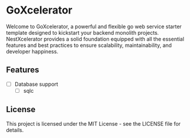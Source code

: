 # GoXcelerator

Welcome to GoXcelerator, a powerful and flexible go web service starter template designed to kickstart your backend monolith projects. NestXcelerator provides a solid foundation equipped with all the essential features and best practices to ensure scalability, maintainability, and developer happiness.

## Features

- [ ] Database support
  - [ ] sqlc

## License

This project is licensed under the MIT License - see the LICENSE file for details.

